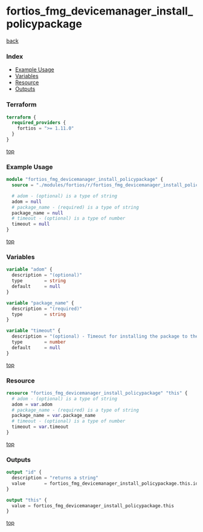 # fortios_fmg_devicemanager_install_policypackage

[back](../fortios.md)

### Index

- [Example Usage](#example-usage)
- [Variables](#variables)
- [Resource](#resource)
- [Outputs](#outputs)

### Terraform

```terraform
terraform {
  required_providers {
    fortios = ">= 1.11.0"
  }
}
```

[top](#index)

### Example Usage

```terraform
module "fortios_fmg_devicemanager_install_policypackage" {
  source = "./modules/fortios/r/fortios_fmg_devicemanager_install_policypackage"

  # adom - (optional) is a type of string
  adom = null
  # package_name - (required) is a type of string
  package_name = null
  # timeout - (optional) is a type of number
  timeout = null
}
```

[top](#index)

### Variables

```terraform
variable "adom" {
  description = "(optional)"
  type        = string
  default     = null
}

variable "package_name" {
  description = "(required)"
  type        = string
}

variable "timeout" {
  description = "(optional) - Timeout for installing the package to the target, default: 3 minutes"
  type        = number
  default     = null
}
```

[top](#index)

### Resource

```terraform
resource "fortios_fmg_devicemanager_install_policypackage" "this" {
  # adom - (optional) is a type of string
  adom = var.adom
  # package_name - (required) is a type of string
  package_name = var.package_name
  # timeout - (optional) is a type of number
  timeout = var.timeout
}
```

[top](#index)

### Outputs

```terraform
output "id" {
  description = "returns a string"
  value       = fortios_fmg_devicemanager_install_policypackage.this.id
}

output "this" {
  value = fortios_fmg_devicemanager_install_policypackage.this
}
```

[top](#index)
